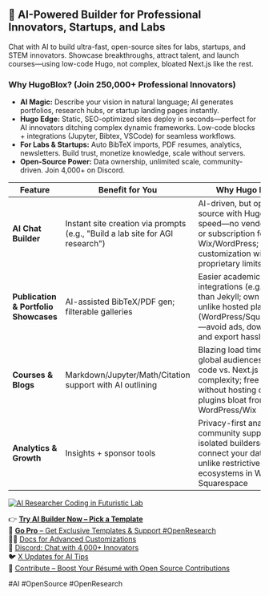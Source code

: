 ## 🚀 AI-Powered Builder for Professional Innovators, Startups, and Labs

Chat with AI to build ultra-fast, open-source sites for labs, startups, and STEM innovators. Showcase breakthroughs, attract talent, and launch courses—using low-code Hugo, not complex, bloated Next.js like the rest.

### Why HugoBlox? (Join 250,000+ Professional Innovators)
- **AI Magic:** Describe your vision in natural language; AI generates portfolios, research hubs, or startup landing pages instantly.
- **Hugo Edge:** Static, SEO-optimized sites deploy in seconds—perfect for AI innovators ditching complex dynamic frameworks. Low-code blocks + integrations (Jupyter, Bibtex, VSCode) for seamless workflows.
- **For Labs & Startups:** Auto BibTeX imports, PDF resumes, analytics, newsletters. Build trust, monetize knowledge, scale without servers.
- **Open-Source Power:** Data ownership, unlimited scale, community-driven. Join 4,000+ on Discord.

| Feature | Benefit for You | Why Hugo Blox? |
|---------|--------------------------|----------------|
| **AI Chat Builder** | Instant site creation via prompts (e.g., "Build a lab site for AGI research") | AI-driven, but open-source with Hugo's static speed—no vendor lock-in or subscription fees like Wix/WordPress; full customization without proprietary limits |
| **Publication & Portfolio Showcases** | AI-assisted BibTeX/PDF gen; filterable galleries | Easier academic integrations (e.g., Zotero) than Jekyll; own your data unlike hosted platforms (WordPress/Squarespace)—avoid ads, downtime, and export hassles |
| **Courses & Blogs** | Markdown/Jupyter/Math/Citation support with AI outlining | Blazing load times for global audiences; low-code vs. Next.js complexity; free scaling without hosting costs or plugins bloat from WordPress/Wix |
| **Analytics & Growth** | Insights + sponsor tools | Privacy-first analytics; community support beats isolated builders—connect your data freely, unlike restrictive ecosystems in Wix or Squarespace |

[![AI Researcher Coding in Futuristic Lab](https://user-images.githubusercontent.com/7537639/169704437-91db68fd-4e3a-4630-8bed-fa96745ab050.jpg)](https://hugoblox.com/templates/?utm_source=github&utm_medium=hb_org_readme)

👉 [**Try AI Builder Now – Pick a Template**](https://hugoblox.com/templates/?utm_source=github&utm_medium=hb_org_readme)  
💎 [**Go Pro** – Get Exclusive Templates & Support #OpenResearch](https://hugoblox.com/pro/?utm_source=github&utm_medium=hb_org_readme)  
👩‍💻 [Docs for Advanced Customizations](https://docs.hugoblox.com/?utm_source=github&utm_medium=hb_org_readme)  
💬 [Discord: Chat with 4,000+ Innovators](https://discord.gg/z8wNYzb)  
🐦 [X Updates for AI Tips](https://x.com/BuildLore)  
🌈 [Contribute – Boost Your Résumé with Open Source Contributions](https://github.com/HugoBlox/hugo-blox-builder/blob/main/CONTRIBUTING.md)

#AI #OpenSource #OpenResearch
